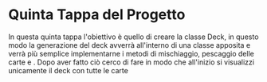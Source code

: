 # Quinta Tappa del Progetto

In questa quinta tappa l'obiettivo è quello di creare la classe Deck, in questo modo la generazione del deck avverrà all'interno di una classe apposita e verrà più semplice implementarne i metodi di mischiaggio, pescaggio delle carte e .
Dopo aver fatto ciò cerco di fare in modo che all'inizio si visualizzi unicamente il deck con tutte le carte  